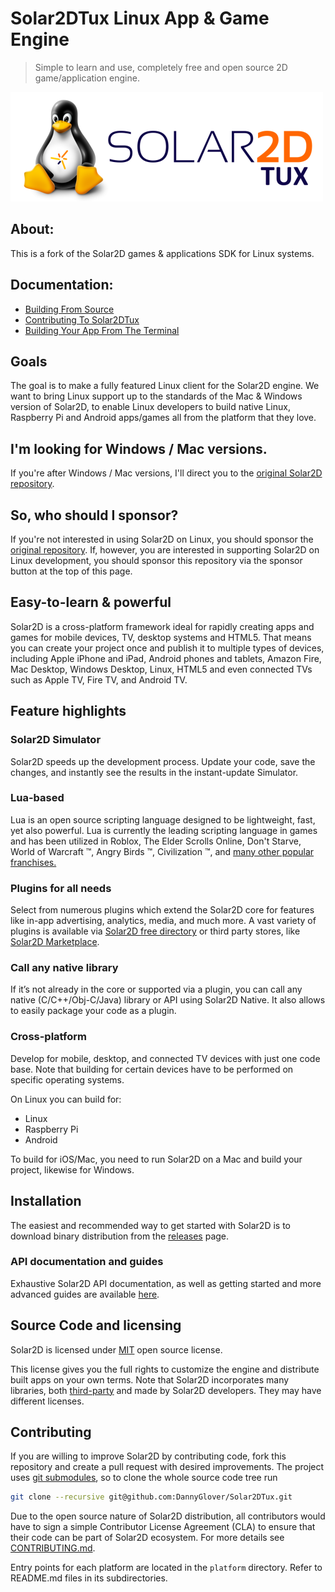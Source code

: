 # Solar2DTux Linux App & Game Engine

> Simple to learn and use, completely free and open source 2D game/application engine.

![Solar2D Logo](logo.png)

## About:

This is a fork of the Solar2D games & applications SDK for Linux systems.

## Documentation:

* [Building From Source](platform/linux/docs/BuildingFromSource.md)
* [Contributing To Solar2DTux](platform/linux/docs/ContributingLinux.md)
* [Building Your App From The Terminal](platform/linux/docs/BuildingYourAppFromTheTerminal.md)

## Goals

The goal is to make a fully featured Linux client for the Solar2D engine. We want to bring Linux support up to the standards of the Mac & Windows version of 
Solar2D, to enable Linux developers to build native Linux, Raspberry Pi and Android apps/games all from the platform that they love.

## I'm looking for Windows / Mac versions.

If you're after Windows / Mac versions, I'll direct you to the [original Solar2D repository](https://github.com/Shchvova/corona).

## So, who should I sponsor?

If you're not interested in using Solar2D on Linux, you should sponsor the [original repository](https://github.com/Shchvova/corona). If, however, you are interested in supporting Solar2D on Linux development, you should sponsor this repository via the sponsor button at the top of this page.

## Easy-to-learn & powerful
Solar2D is a cross-platform framework ideal for rapidly creating apps and games for mobile devices, TV, desktop systems and HTML5. That means you can create your project once and publish it to multiple types of devices, including Apple iPhone and iPad, Android phones and tablets, Amazon Fire, Mac Desktop, Windows Desktop, Linux, HTML5 and even connected TVs such as Apple TV, Fire TV, and Android TV.

## Feature highlights

### Solar2D Simulator
Solar2D speeds up the development process. Update your code, save the changes, and instantly see the results in the instant-update Simulator.

### Lua-based
Lua is an open source scripting language designed to be lightweight, fast, yet also powerful. Lua is currently the leading scripting language in games and has been utilized in Roblox, The Elder Scrolls Online, Don't Starve, World of Warcraft ™, Angry Birds ™, Civilization ™, and [many other popular franchises.](https://en.wikipedia.org/wiki/Category:Lua-scripted_video_games)

### Plugins for all needs
Select from numerous plugins which extend the Solar2D core for features like in-app advertising, analytics, media, and much more. A vast variety of plugins is available via [Solar2D free directory](https://plugins.solar2d.com/) or third party stores, like [Solar2D Marketplace](https://solar2dmarketplace.com/).

### Call any native library
If it’s not already in the core or supported via a plugin, you can call any native (C/C++/Obj-C/Java) library or API using Solar2D Native. It also allows to easily package your code as a plugin.

### Cross-platform
Develop for mobile, desktop, and connected TV devices with just one code base. Note that building for certain devices have to be performed on specific operating systems.

On Linux you can build for:

- Linux
- Raspberry Pi
- Android

To build for iOS/Mac, you need to run Solar2D on a Mac and build your project, likewise for Windows.

## Installation
The easiest and recommended way to get started with Solar2D is to download binary distribution from the [releases](https://github.com/DannyGlover/Solar2D/releases) page.

### API documentation and guides
Exhaustive Solar2D API documentation, as well as getting started and more advanced guides are available [here](http://docs.coronalabs.com).

## Source Code and licensing
Solar2D is licensed under [MIT](LICENSE) open source license.

This license gives you the full rights to customize the engine and distribute built apps on your own terms. 
Note that Solar2D incorporates many libraries, both [third-party](sdk/dmg/Corona3rdPartyLicenses.txt) and made by Solar2D developers. They may have different licenses.

## Contributing

If you are willing to improve Solar2D by contributing code, fork this repository and create a pull request with desired improvements. The project uses [git submodules](https://git-scm.com/book/en/Git-Tools-Submodules), so to clone the whole source code tree run

```sh
git clone --recursive git@github.com:DannyGlover/Solar2DTux.git
```

Due to the open source nature of Solar2D distribution, all contributors would have to sign a simple Contributor License Agreement (CLA) to ensure that their code can be part of Solar2D ecosystem. For more details see [CONTRIBUTING.md](CONTRIBUTING.md).

Entry points for each platform are located in the `platform` directory. Refer to README.md files in its subdirectories.
